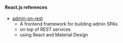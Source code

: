 #### React.js references

- [admin-on-rest](https://github.com/marmelab/admin-on-rest)
   - A frontend framework for building admin SPAs
   - on top of REST services
   - using React and Material Design
